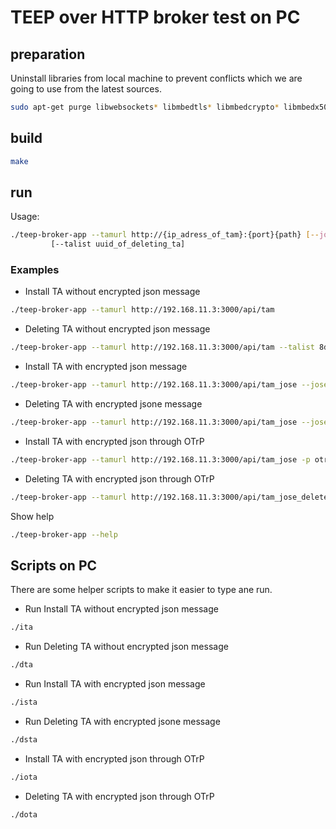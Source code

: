 # TEEP over HTTP broker test on PC

## preparation

Uninstall libraries from local machine to prevent conflicts
which we are going to use from the latest sources.

```bash
sudo apt-get purge libwebsockets* libmbedtls* libmbedcrypto* libmbedx509*
```

## build

```bash
make
```

## run

Usage:
```sh
./teep-broker-app --tamurl http://{ip_adress_of_tam}:{port}{path} [--jose]  
         [--talist uuid_of_deleting_ta]
```

### Examples

* Install TA without encrypted json message
```bash
./teep-broker-app --tamurl http://192.168.11.3:3000/api/tam
```

* Deleting TA without encrypted json message
```bash
./teep-broker-app --tamurl http://192.168.11.3:3000/api/tam --talist 8d82573a-926d-4754-9353-32dc29997f74
```

* Install TA with encrypted json message
```bash
./teep-broker-app --tamurl http://192.168.11.3:3000/api/tam_jose --jose
```

* Deleting TA with encrypted jsone message
```bash
./teep-broker-app --tamurl http://192.168.11.3:3000/api/tam_jose --jose --talist 8d82573a-926d-4754-9353-32dc29997f74
```

* Install TA with encrypted json through OTrP
```bash
./teep-broker-app --tamurl http://192.168.11.3:3000/api/tam_jose -p otrp --jose
```

* Deleting TA with encrypted json through OTrP
```bash
./teep-broker-app --tamurl http://192.168.11.3:3000/api/tam_jose_delete -p otrp --jose --talist 8d82573a-926d-4754-9353-32dc29997f74
```

Show help
```bash
./teep-broker-app --help
```

## Scripts on PC

There are some helper scripts to make it easier to type ane run.

* Run Install TA without encrypted json message
```sh
./ita
```

* Run Deleting TA without encrypted json message
```sh
./dta
```

* Run Install TA with encrypted json message
```sh
./ista
```

* Run Deleting TA with encrypted jsone message
```sh
./dsta
```

* Install TA with encrypted json through OTrP
```sh
./iota
```


* Deleting TA with encrypted json through OTrP
```sh
./dota
```
